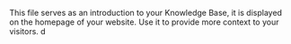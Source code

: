 This file serves as an introduction to your Knowledge Base, it is displayed on the homepage of your website. Use it to provide more context to your visitors. d

